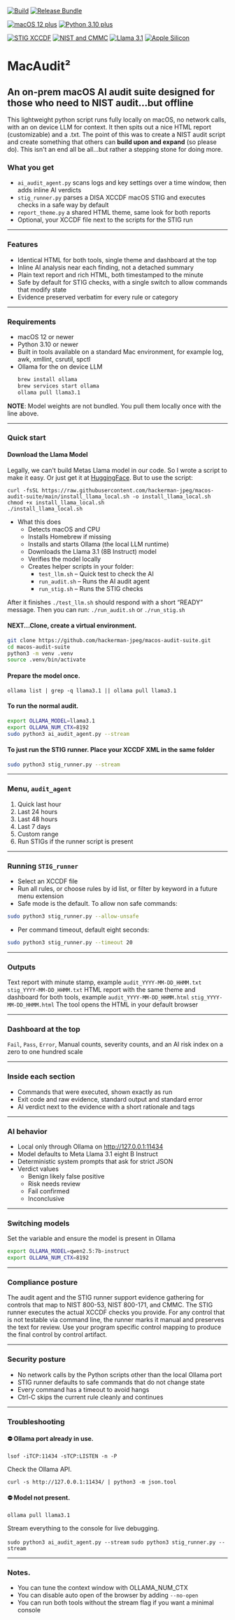 [![Build](https://github.com/hackerman-jpeg/macos-audit-suite/actions/workflows/python-lint-test.yml/badge.svg)](https://github.com/YOURORG/YOURREPO/actions/workflows/python-lint-test.yml)
[![Release Bundle](https://github.com/hackerman-jpeg/macos-audit-suite/actions/workflows/release.yml/badge.svg)](https://github.com/YOURORG/YOURREPO/actions/workflows/release.yml)

[![macOS 12 plus](https://img.shields.io/badge/macOS-12%2B-0b72ff?style=for-the-badge&logo=apple&logoColor=white)](#requirements)
[![Python 3.10 plus](https://img.shields.io/badge/Python-3.10%2B-3776ab?style=for-the-badge&logo=python&logoColor=white)](#requirements)

[![STIG XCCDF](https://img.shields.io/badge/STIG-XCCDF-6c63ff?style=for-the-badge)](#stig-runner)
[![NIST and CMMC](https://img.shields.io/badge/NIST%20800%2053%20%7C%20800%20171%20%7C%20CMMC-Support-ffb300?style=for-the-badge)](#compliance-posture)
[![Llama 3.1](https://img.shields.io/badge/AI-Llama%203.1%208B-8e8dff?style=for-the-badge&logo=meta&logoColor=white)](#ai-behavior)
[![Apple Silicon](https://img.shields.io/badge/Apple%20Silicon-Optimized-bd10e0?style=for-the-badge&logo=apple&logoColor=white)](#requirements)

# MacAudit²
## An on-prem macOS AI audit suite designed for those who need to NIST audit...but offline

This lightweight python script runs fully locally on macOS, no network calls, with an on device LLM for context. It then spits out a  nice HTML report (customizable) and a .txt. The point of this was to create a NIST audit script and create something that others can **build upon and expand** (so please do). This isn't an end all be all...but rather a stepping stone for doing more. 

### What you get
* `ai_audit_agent.py` scans logs and key settings over a time window, then adds inline AI verdicts
* `stig_runner.py` parses a DISA XCCDF macOS STIG and executes checks in a safe way by default
* `report_theme.py` a shared HTML theme, same look for both reports
* Optional, your XCCDF file next to the scripts for the STIG run

---
### Features
- Identical HTML for both tools, single theme and dashboard at the top
- Inline AI analysis near each finding, not a detached summary
- Plain text report and rich HTML, both timestamped to the minute
- Safe by default for STIG checks, with a single switch to allow commands that modify state
- Evidence preserved verbatim for every rule or category

---

### Requirements
- macOS 12 or newer
- Python 3.10 or newer
- Built in tools available on a standard Mac environment, for example log, awk, xmllint, csrutil, spctl
- Ollama for the on device LLM  
  ```bash
  brew install ollama
  brew services start ollama
  ollama pull llama3.1
  ```
**NOTE**: Model weights are not bundled. You pull them locally once with the line above.

---

### Quick start

#### Download the Llama Model
Legally, we can't build Metas Llama model in our code. So I wrote a script to make it easy. Or just get it at [HuggingFace](https://huggingface.co/meta-llama/Llama-3.1-8B-Instruct). But to use the script:
```
curl -fsSL https://raw.githubusercontent.com/hackerman-jpeg/macos-audit-suite/main/install_llama_local.sh -o install_llama_local.sh
chmod +x install_llama_local.sh
./install_llama_local.sh
```

- What this does
  - Detects macOS and CPU
  - Installs Homebrew if missing
  - Installs and starts Ollama (the local LLM runtime)
  - Downloads the Llama 3.1 (8B Instruct) model
  - Verifies the model locally
  - Creates helper scripts in your folder:
    - `test_llm.sh` – Quick test to check the AI
    - `run_audit.sh` – Runs the AI audit agent
    - `run_stig.sh` – Runs the STIG checks

After it finishes
`./test_llm.sh`
should respond with a short “READY” message.
Then you can run:
`./run_audit.sh`
or
`./run_stig.sh`

#### NEXT...Clone, create a virtual environment.
```bash
git clone https://github.com/hackerman-jpeg/macos-audit-suite.git
cd macos-audit-suite
python3 -m venv .venv
source .venv/bin/activate
```
#### Prepare the model once.

``ollama list | grep -q llama3.1 || ollama pull llama3.1``

#### To run the normal audit.
```bash
export OLLAMA_MODEL=llama3.1
export OLLAMA_NUM_CTX=8192
sudo python3 ai_audit_agent.py --stream
```
#### To just run the STIG runner. Place your XCCDF XML in the same folder
```bash
sudo python3 stig_runner.py --stream
```

---

### Menu, `audit_agent`
1. Quick last hour
2. Last 24 hours
3. Last 48 hours
4. Last 7 days
5. Custom range
6. Run STIGs if the runner script is present

---

### Running `STIG_runner`
- Select an XCCDF file
- Run all rules, or choose rules by id list, or filter by keyword in a future menu extension
- Safe mode is the default. To allow non safe commands:
```bash
sudo python3 stig_runner.py --allow-unsafe
```
- Per command timeout, default eight seconds:
```bash
sudo python3 stig_runner.py --timeout 20
```

---

### Outputs
Text report with minute stamp, example
``audit_YYYY-MM-DD_HHMM.txt``
``stig_YYYY-MM-DD_HHMM.txt``
HTML report with the same theme and dashboard for both tools, example
``audit_YYYY-MM-DD_HHMM.html``
``stig_YYYY-MM-DD_HHMM.html``
The tool opens the HTML in your default browser

---

### Dashboard at the top
`Fail`, `Pass`, `Error`, Manual counts, severity counts, and an AI risk index on a zero to one hundred scale

---

### Inside each section
- Commands that were executed, shown exactly as run
- Exit code and raw evidence, standard output and standard error
- AI verdict next to the evidence with a short rationale and tags

---

### AI behavior
- Local only through Ollama on http://127.0.0.1:11434
- Model defaults to Meta Llama 3.1 eight B Instruct
- Deterministic system prompts that ask for strict JSON
- Verdict values
  - Benign likely false positive
  - Risk needs review
  - Fail confirmed
  - Inconclusive

---

### Switching models
Set the variable and ensure the model is present in Ollama
```bash
export OLLAMA_MODEL=qwen2.5:7b-instruct
export OLLAMA_NUM_CTX=8192
```

---

### Compliance posture
The audit agent and the STIG runner support evidence gathering for controls that map to NIST 800-53, NIST 800-171, and CMMC. The STIG runner executes the actual XCCDF checks you provide. For any control that is not testable via command line, the runner marks it manual and preserves the text for review. Use your program specific control mapping to produce the final control by control artifact.

---

### Security posture
- No network calls by the Python scripts other than the local Ollama port
- STIG runner defaults to safe commands that do not change state
- Every command has a timeout to avoid hangs
- Ctrl-C skips the current rule cleanly and continues

---

### Troubleshooting

#### ⛔ Ollama port already in use.

``lsof -iTCP:11434 -sTCP:LISTEN -n -P``

Check the Ollama API.

``curl -s http://127.0.0.1:11434/ | python3 -m json.tool``

#### ⛔ Model not present.

``ollama pull llama3.1``

Stream everything to the console for live debugging.

``sudo python3 ai_audit_agent.py --stream``
``sudo python3 stig_runner.py --stream``

---

### Notes.
- You can tune the context window with OLLAMA_NUM_CTX
- You can disable auto open of the browser by adding ``--no-open``
- You can run both tools without the stream flag if you want a minimal console

